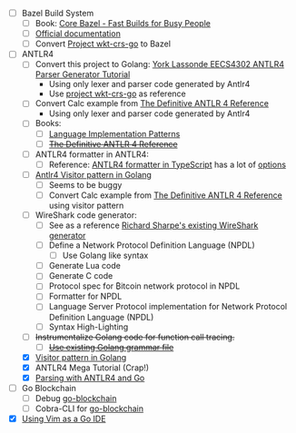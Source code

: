- [ ] Bazel Build System
    - [ ] Book: [Core Bazel - Fast Builds for Busy People](https://www.amazon.com/Core-Bazel-Fast-Builds-People/dp/B08DVDM7BZ)
    - [ ] [Official documentation](https://bazel.build/start/)
    - [ ] Convert [Project wkt-crs-go](https://github.com/fikin/wkt-crs-go) to Bazel
- [ ] ANTLR4
    - [ ] Convert this project to Golang: [York Lassonde EECS4302 ANTLR4 Parser Generator Tutorial](https://www.youtube.com/playlist?list=PL5dxAmCmjv_4FGYtGzcvBeoS-BobRTJLq)
        - Using only lexer and parser code generated by Antlr4
        - Use [project wkt-crs-go](https://github.com/fikin/wkt-crs-go) as reference
    - [ ] Convert Calc example from [The Definitive ANTLR 4 Reference](https://pragprog.com/titles/tpantlr2/the-definitive-antlr-4-reference/)
        - Using only lexer and parser code generated by Antlr4
    - [ ] Books:
        - [ ] [Language Implementation Patterns](https://pragprog.com/titles/tpdsl/language-implementation-patterns/)
        - [ ] ~~[The Definitive ANTLR 4 Reference](https://pragprog.com/titles/tpantlr2/the-definitive-antlr-4-reference/)~~
    - [ ] ANTLR4 formatter in ANTLR4:
        - [ ] Reference: [ANTLR4 formatter in TypeScript](https://github.com/mike-lischke/vscode-antlr4/blob/master/src/backend/Formatter.ts) has a lot of [options](https://github.com/mike-lischke/vscode-antlr4/blob/master/doc/extension-settings.md#grammar-formatting)
    - [ ] [Antlr4 Visitor pattern in Golang](https://github.com/mkohlhaas/antlr4-calc/tree/main/3-antlr-calc-golang-example)
        - [ ] Seems to be buggy
        - [ ] Convert Calc example from [The Definitive ANTLR 4 Reference](https://pragprog.com/titles/tpantlr2/the-definitive-antlr-4-reference/) using visitor pattern
    - [ ] WireShark code generator:
        - [ ] See as a reference [Richard Sharpe's existing WireShark generator](https://gitlab.com/realrichardsharpe/wireshark-generator)
        - [ ] Define a Network Protocol Definition Language (NPDL)
            - [ ] Use Golang like syntax
        - [ ] Generate Lua code
        - [ ] Generate C code
        - [ ] Protocol spec for ₿itcoin network protocol in NPDL
        - [ ] Formatter for NPDL
        - [ ] Language Server Protocol implementation for Network Protocol Definition Language (NPDL)
        - [ ] Syntax High-Lighting
    - [ ] ~~Instrumentalize Golang code for function call tracing.~~
        - [ ] ~~[Use existing Golang grammar file](https://github.com/antlr/grammars-v4/tree/master/golang)~~
    - [x] [Visitor pattern in Golang](https://github.com/mkohlhaas/All-Design-Patterns-Golang/tree/main/Behavioural-Design-Patterns/Visitor)
    - [x] ANTLR4 Mega Tutorial (Crap!)
    - [x] [Parsing with ANTLR4 and Go](https://blog.gopheracademy.com/advent-2017/parsing-with-antlr4-and-go/)
- [ ] Go Blockchain
    - [ ] Debug [go-blockchain](https://github.com/mkohlhaas/go-blockchain)
    - [ ] Cobra-CLI for [go-blockchain](https://github.com/mkohlhaas/go-blockchain)
- [x] [Using Vim as a Go IDE](https://www.pavedroad.io/part-1-using-vim-as-a-go-ide/)

